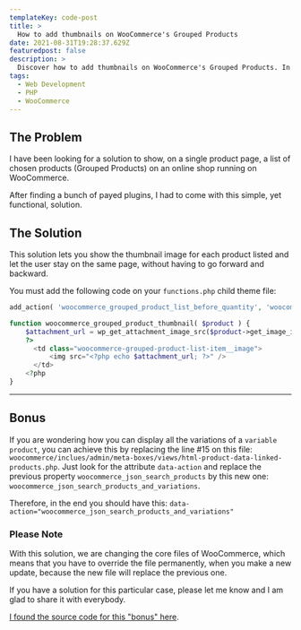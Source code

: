 ```yaml
---
templateKey: code-post
title: >
  How to add thumbnails on WooCommerce's Grouped Products
date: 2021-08-31T19:28:37.629Z
featuredpost: false
description: >
  Discover how to add thumbnails on WooCommerce's Grouped Products. In addition, on the "Bonus" section you can find out how to show every single variation of a Variable Product.
tags:
  - Web Development
  - PHP
  - WooCommerce
---
```


## The Problem

I have been looking for a solution to show, on a single product page, a list of chosen products (Grouped Products) on an online shop running on WooCommerce.

After finding a bunch of payed plugins, I had to come with this simple, yet functional, solution.

## The Solution

This solution lets you show the thumbnail image for each product listed and let the user stay on the same page, without having to go forward and backward.

You must add the following code on your `functions.php` child theme file:

```php
add_action( 'woocommerce_grouped_product_list_before_quantity', 'woocommerce_grouped_product_thumbnail' );

function woocommerce_grouped_product_thumbnail( $product ) {
    $attachment_url = wp_get_attachment_image_src($product->get_image_id(), 'thumbnail', false)[0];
    ?>
      <td class="woocommerce-grouped-product-list-item__image">
          <img src="<?php echo $attachment_url; ?>" />
      </td>
    <?php
}
```

---

## Bonus

If you are wondering how you can display all the variations of a `variable product`, you can achieve this by replacing the line #15 on this file: `woocommerce/inclues/admin/meta-boxes/views/html-product-data-linked-products.php`. Just look for the attribute `data-action` and replace the previous property `woocommerce_json_search_products` by this new one: `woocommerce_json_search_products_and_variations`.

Therefore, in the end you should have this: `data-action="woocommerce_json_search_products_and_variations"`

### Please Note

With this solution, we are changing the core files of WooCommerce, which means that you have to override the file permanently, when you make a new update, because the new file will replace the previous one.

If you have a solution for this particular case, please let me know and I am glad to share it with everybody.

[I found the source code for this "bonus" here](https://stackoverflow.com/questions/28922171/woocommerce-is-it-possible-to-add-variable-products-to-a-grouped-product/54949123#54949123).
